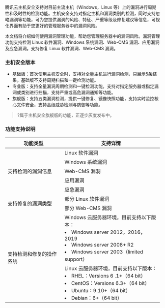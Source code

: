 腾讯云主机安全支持对目前主流主机（Windows，Linux 等）上的漏洞进行周期性和及时性的检测功能。主机安全支持对指定主机和漏洞类别的检测，同时支持忽略漏洞等功能，可为您提供漏洞的风险、特征、严重等级及修复建议等信息，可视化界面有助于您更好的管理服务器中的漏洞风险。

本文档将介绍如何使用漏洞管理功能，帮助您管理服务器中的漏洞风险。漏洞管理功能支持检测 Linux 软件漏洞、Windows 系统漏洞、Web-CMS 漏洞、应用漏洞及应急漏洞。支持修复 Linux 软件漏洞、Web-CMS 漏洞。

### 主机安全版本
- 基础版：首次使用主机安全时，支持对全量主机进行漏洞检测，只展示5条结果。基础版不支持周期扫描和一键检测功能。
- 专业版：支持全量漏洞周期检测和一键检测功能，支持对指定服务器或指定漏洞或类别进行扫描，支持严重或高危漏洞通知等功能。
- 旗舰版：支持五类漏洞检测，提供一键修复、镜像快照功能，支持实时监控核心文件安全，支持高级威胁检测与防御等功能。
>?属于主机安全旗舰版的功能，正逐步灰度发布中。


### 功能支持说明

<table>
<thead>
<tr>
<th>功能类型</th>
<th>支持详情</th>
</tr>
</thead>
<tbody><tr>
<td  rowspan=5 >支持检测的漏洞信息</td>
<td>Linux 软件漏洞</td>
</tr>
<tr>
 <td>Windows 系统漏洞</td>
</tr>
<tr>
 <td>Web-CMS 漏洞</td>
</tr>
<tr>
 <td>应用漏洞</td>
</tr>
<tr>
 <td>应急漏洞</td>
</tr>
<tr>
<td  rowspan=2 >支持修复的漏洞类型</td>
<td>部分 Linux 软件漏洞</td>
</tr>
<tr>
 <td>部分 Web-CMS 漏洞</td>
</tr>
<tr>
<td  rowspan=2 >支持检测和修复的操作系统</td>
<td>Windows 云服务器环境，目前支持以下版本：<li>Windows server 2012，2016，2019</li><li>Windows server 2008+ R2</li><li>Windows server 2003（limited support）</li></td>
</tr>
<tr>
<td>Linux 云服务器环境，目前支持以下版本：<li>RHEL：Versions 6 .1+（64 bit）</li><li>CentOS：Versions 6.3+（64 bit）</li><li>Ubuntu：9.10+（64 bit）</li><li>Debian：6+（64 bit）</li></td>
</tr>
</tbody></table>
